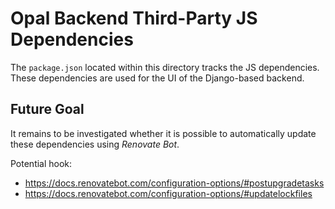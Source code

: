 # Opal Backend Third-Party JS Dependencies

The `package.json` located within this directory tracks the JS dependencies.
These dependencies are used for the UI of the Django-based backend.

## Future Goal

It remains to be investigated whether it is possible to automatically update these dependencies using _Renovate Bot_.

Potential hook:

* https://docs.renovatebot.com/configuration-options/#postupgradetasks
* https://docs.renovatebot.com/configuration-options/#updatelockfiles
